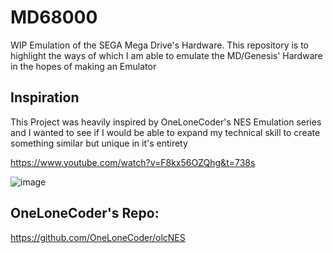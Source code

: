 # MD68000
WIP Emulation of the SEGA Mega Drive's Hardware.
This repository is to highlight the ways of which I am able to emulate the MD/Genesis' Hardware in the hopes of making an Emulator

## Inspiration
This Project was heavily inspired by OneLoneCoder's NES Emulation series and I wanted to see if I would be able to expand my technical skill to
create something similar but unique in it's entirety

https://www.youtube.com/watch?v=F8kx56OZQhg&t=738s

![image](https://user-images.githubusercontent.com/107435091/173459479-ca9f8eaf-2573-4a46-b99b-335871003a8d.png)

## OneLoneCoder's Repo:
https://github.com/OneLoneCoder/olcNES





